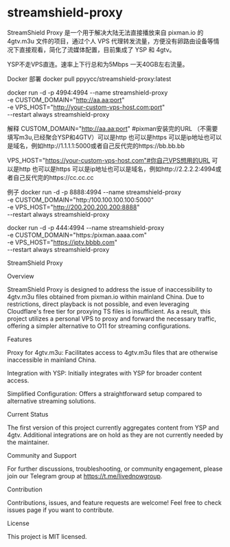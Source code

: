 # streamshield-proxy
StreamShield Proxy 是一个用于解决大陆无法直接播放来自 pixman.io 的 4gtv.m3u 文件的项目，通过个人 VPS 代理转发流量，方便没有卵路由设备等情况下直接观看，简化了流媒体配置，目前集成了 YSP 和 4gtv。

YSP不走VPS直连。速率上下行总和为5Mbps 一天40GB左右流量。


Docker 部署
docker pull ppyycc/streamshield-proxy:latest

docker run -d -p 4994:4994 --name streamshield-proxy \
  -e CUSTOM_DOMAIN="http://aa.aa:port" \
  -e VPS_HOST="http://your-custom-vps-host.com:port" \
  --restart always streamshield-proxy
  
  解释
CUSTOM_DOMAIN="http://aa.aa:port" #pixman安装完的URL （不需要填写m3u,已经聚合YSP和4GTV）可以是http 也可以是https 可以是ip地址也可以是域名，例如http://1.1.1.1:5000或者自己反代完的https://bb.bb.bb

VPS_HOST="https://your-custom-vps-host.com"#你自己VPS想用的URL 可以是http 也可以是https 可以是ip地址也可以是域名，例如http://2.2.2.2:4994或者自己反代完的https://cc.cc.cc

例子
docker run -d -p 8888:4994 --name streamshield-proxy \
  -e CUSTOM_DOMAIN="http:/100.100.100.100:5000" \
  -e VPS_HOST="http://200.200.200.200:8888" \
  --restart always streamshield-proxy

docker run -d -p 444:4994 --name streamshield-proxy \
  -e CUSTOM_DOMAIN="https:/pixman.aaaa.com" \
  -e VPS_HOST="https://iptv.bbbb.com" \
  --restart always streamshield-proxy
  
StreamShield Proxy

Overview

StreamShield Proxy is designed to address the issue of inaccessibility to 4gtv.m3u files obtained from pixman.io within mainland China. Due to restrictions, direct playback is not possible, and even leveraging Cloudflare's free tier for proxying TS files is insufficient. As a result, this project utilizes a personal VPS to proxy and forward the necessary traffic, offering a simpler alternative to O11 for streaming configurations.


Features


Proxy for 4gtv.m3u: Facilitates access to 4gtv.m3u files that are otherwise inaccessible in mainland China.

Integration with YSP: Initially integrates with YSP for broader content access.

Simplified Configuration: Offers a straightforward setup compared to alternative streaming solutions.


Current Status

The first version of this project currently aggregates content from YSP and 4gtv. Additional integrations are on hold as they are not currently needed by the maintainer.


Community and Support

For further discussions, troubleshooting, or community engagement, please join our Telegram group at https://t.me/livednowgroup.


Contribution

Contributions, issues, and feature requests are welcome! Feel free to check issues page if you want to contribute.


License

This project is MIT licensed.
